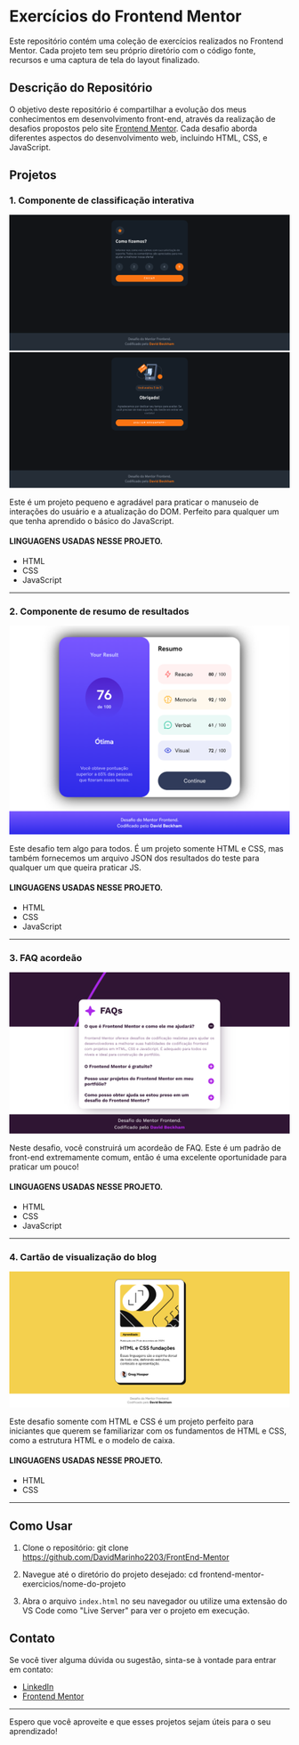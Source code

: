# Exercícios do Frontend Mentor

Este repositório contém uma coleção de exercícios realizados no Frontend Mentor. Cada projeto tem seu próprio diretório com o código fonte, recursos e uma captura de tela do layout finalizado.

## Descrição do Repositório

O objetivo deste repositório é compartilhar a evolução dos meus conhecimentos em desenvolvimento front-end, através da realização de desafios propostos pelo site [Frontend Mentor](https://www.frontendmentor.io/). Cada desafio aborda diferentes aspectos do desenvolvimento web, incluindo HTML, CSS, e JavaScript.

## Projetos

### 1. Componente de classificação interativa

![Componente de classificação interativa](./Componente%20de%20classificação%20interativa/assets/img/screenshot%2001.png)
![Componente de classificação interativa](./Componente%20de%20classificação%20interativa/assets/img/screenshot.png)

Este é um projeto pequeno e agradável para praticar o manuseio de interações do usuário e a atualização do DOM. Perfeito para qualquer um que tenha aprendido o básico do JavaScript.

#### LINGUAGENS USADAS NESSE PROJETO.

- HTML
- CSS
- JavaScript

---

### 2. Componente de resumo de resultados

![Componente de resumo de resultados](./Componente%20de%20resumo%20de%20resultados/assets/img/screenshot.png)

Este desafio tem algo para todos. É um projeto somente HTML e CSS, mas também fornecemos um arquivo JSON dos resultados do teste para qualquer um que queira praticar JS.

#### LINGUAGENS USADAS NESSE PROJETO.

- HTML
- CSS
- JavaScript

---

### 3. FAQ acordeão

![FAQ acordeão](./Pergunta%20Frequentes/assets/img/screenshot.png)

Neste desafio, você construirá um acordeão de FAQ. Este é um padrão de front-end extremamente comum, então é uma excelente oportunidade para praticar um pouco!

#### LINGUAGENS USADAS NESSE PROJETO.

- HTML
- CSS
- JavaScript

---

### 4. Cartão de visualização do blog

![Cartão de visualização do blog](./Cartão%20de%20visualização%20do%20blog/assets/images/screenshot.png)

Este desafio somente com HTML e CSS é um projeto perfeito para iniciantes que querem se familiarizar com os fundamentos de HTML e CSS, como a estrutura HTML e o modelo de caixa.

#### LINGUAGENS USADAS NESSE PROJETO.

- HTML
- CSS

---

## Como Usar

1. Clone o repositório:
   git clone https://github.com/DavidMarinho2203/FrontEnd-Mentor

2. Navegue até o diretório do projeto desejado:
   cd frontend-mentor-exercicios/nome-do-projeto

3. Abra o arquivo `index.html` no seu navegador ou utilize uma extensão do VS Code como "Live Server" para ver o projeto em execução.

## Contato

Se você tiver alguma dúvida ou sugestão, sinta-se à vontade para entrar em contato:

- [LinkedIn](https://www.linkedin.com/in/david-beckham-278644227/)
- [Frontend Mentor](https://www.frontendmentor.io/profile/DavidMarinho2203)

---

Espero que você aproveite e que esses projetos sejam úteis para o seu aprendizado!
